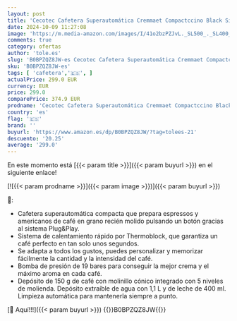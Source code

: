 ```yaml
---
layout: post
title: 'Cecotec Cafetera Superautomática Cremmaet Compactccino Black Silver  19 bares  Tanque de leche  Sistema Thermoblock  5 niveles de molienda  Depósito café 150g'
date: 2024-10-09 11:27:08
image: 'https://m.media-amazon.com/images/I/41o2bzPZJvL._SL500_._SL400_.jpg'
comments: true
category: ofertas
author: 'tole.es'
slug: 'B0BPZQZ8JW-es Cecotec Cafetera Superautomática Cremmaet Compactccino...'
sku: 'B0BPZQZ8JW-es'
tags: [ 'cafetera','🇪🇸', ]
actualPrice: 299.0 EUR
currency: EUR
price: 299.0
comparePrice: 374.9 EUR
prodname: 'Cecotec Cafetera Superautomática Cremmaet Compactccino Black Silver  19 bares  Tanque de leche  Sistema Thermoblock  5 niveles de molienda  Depósito café 150g'
country: 'es'
flag: '🇪🇸'
brand: ''
buyurl: 'https://www.amazon.es/dp/B0BPZQZ8JW/?tag=tolees-21'
descuento: '20.25'
average: '299.0'
---
```


En este momento está [{{< param title >}}]({{< param buyurl >}}) en el siguiente enlace!

[![{{< param prodname >}}]({{< param image >}})]({{< param buyurl >}})

🔎:

- Cafetera superautomática compacta que prepara espressos y americanos de café en grano recién molido pulsando un botón gracias al sistema Plug&Play.
- Sistema de calentamiento rápido por Thermoblock, que garantiza un café perfecto en tan solo unos segundos.
- Se adapta a todos los gustos, puedes personalizar y memorizar fácilmente la cantidad y la intensidad del café.
- Bomba de presión de 19 bares para conseguir la mejor crema y el máximo aroma en cada café.
- Depósito de 150 g de café con molinillo cónico integrado con 5 niveles de molienda. Depósito extraíble de agua con 1,1 L y de leche de 400 ml. Limpieza automática para mantenerla siempre a punto.

[🛒 Aquí!!!]({{< param buyurl >}})
{{<world>}}B0BPZQZ8JW{{</world>}}
